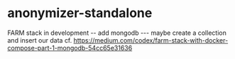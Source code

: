 # anonymizer-standalone
FARM stack in development
-- add mongodb
--- maybe create a collection and insert our data
cf. https://medium.com/codex/farm-stack-with-docker-compose-part-1-mongodb-54cc65e31636
